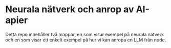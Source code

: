 # Neurala nätverk och anrop av AI-apier

Detta repo innehåller två mappar, en som visar exempel på neurala nätverk och en som visar ett enkelt exempel på hur vi kan anropa en LLM från node.
